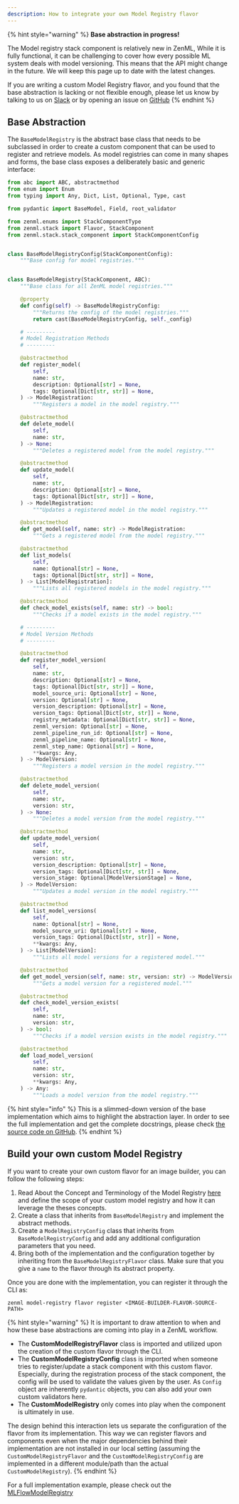 ```yaml
---
description: How to integrate your own Model Registry flavor
---
```


{% hint style="warning" %}
**Base abstraction in progress!**

The Model registry stack component is relatively new in ZenML, While it is fully
functional, it can be challenging to cover how every possible ML system deals with
model versioning. This means that the API might change in the future. We will 
keep this page up to date with the latest changes.

If you are writing a custom Model Registry flavor, and you found that the base
abstraction is lacking or not flexible enough, please let us know by talking to
us on [Slack](https://zenml.io/slack) or by opening an issue on
[GitHub](https://github.com/zenml-io/zenml/issues/new/choose)
{% endhint %}

## Base Abstraction

The `BaseModelRegistry` is the abstract base class that needs to be subclassed
in order to create a custom component that can be used to register and retrieve
models. As model registries can come in many shapes and forms, the base class
exposes a deliberately basic and generic interface:

```python
from abc import ABC, abstractmethod
from enum import Enum
from typing import Any, Dict, List, Optional, Type, cast

from pydantic import BaseModel, Field, root_validator

from zenml.enums import StackComponentType
from zenml.stack import Flavor, StackComponent
from zenml.stack.stack_component import StackComponentConfig


class BaseModelRegistryConfig(StackComponentConfig):
    """Base config for model registries."""


class BaseModelRegistry(StackComponent, ABC):
    """Base class for all ZenML model registries."""

    @property
    def config(self) -> BaseModelRegistryConfig:
        """Returns the config of the model registries."""
        return cast(BaseModelRegistryConfig, self._config)

    # ---------
    # Model Registration Methods
    # ---------

    @abstractmethod
    def register_model(
        self,
        name: str,
        description: Optional[str] = None,
        tags: Optional[Dict[str, str]] = None,
    ) -> ModelRegistration:
        """Registers a model in the model registry."""

    @abstractmethod
    def delete_model(
        self,
        name: str,
    ) -> None:
        """Deletes a registered model from the model registry."""

    @abstractmethod
    def update_model(
        self,
        name: str,
        description: Optional[str] = None,
        tags: Optional[Dict[str, str]] = None,
    ) -> ModelRegistration:
        """Updates a registered model in the model registry."""

    @abstractmethod
    def get_model(self, name: str) -> ModelRegistration:
        """Gets a registered model from the model registry."""

    @abstractmethod
    def list_models(
        self,
        name: Optional[str] = None,
        tags: Optional[Dict[str, str]] = None,
    ) -> List[ModelRegistration]:
        """Lists all registered models in the model registry."""

    @abstractmethod
    def check_model_exists(self, name: str) -> bool:
        """Checks if a model exists in the model registry."""

    # ---------
    # Model Version Methods
    # ---------

    @abstractmethod
    def register_model_version(
        self,
        name: str,
        description: Optional[str] = None,
        tags: Optional[Dict[str, str]] = None,
        model_source_uri: Optional[str] = None,
        version: Optional[str] = None,
        version_description: Optional[str] = None,
        version_tags: Optional[Dict[str, str]] = None,
        registry_metadata: Optional[Dict[str, str]] = None,
        zenml_version: Optional[str] = None,
        zenml_pipeline_run_id: Optional[str] = None,
        zenml_pipeline_name: Optional[str] = None,
        zenml_step_name: Optional[str] = None,
        **kwargs: Any,
    ) -> ModelVersion:
        """Registers a model version in the model registry."""

    @abstractmethod
    def delete_model_version(
        self,
        name: str,
        version: str,
    ) -> None:
        """Deletes a model version from the model registry."""

    @abstractmethod
    def update_model_version(
        self,
        name: str,
        version: str,
        version_description: Optional[str] = None,
        version_tags: Optional[Dict[str, str]] = None,
        version_stage: Optional[ModelVersionStage] = None,
    ) -> ModelVersion:
        """Updates a model version in the model registry."""

    @abstractmethod
    def list_model_versions(
        self,
        name: Optional[str] = None,
        model_source_uri: Optional[str] = None,
        version_tags: Optional[Dict[str, str]] = None,
        **kwargs: Any,
    ) -> List[ModelVersion]:
        """Lists all model versions for a registered model."""

    @abstractmethod
    def get_model_version(self, name: str, version: str) -> ModelVersion:
        """Gets a model version for a registered model."""

    @abstractmethod
    def check_model_version_exists(
        self,
        name: str,
        version: str,
    ) -> bool:
        """Checks if a model version exists in the model registry."""

    @abstractmethod
    def load_model_version(
        self,
        name: str,
        version: str,
        **kwargs: Any,
    ) -> Any:
        """Loads a model version from the model registry."""
```

{% hint style="info" %}
This is a slimmed-down version of the base implementation which aims to 
highlight the abstraction layer. In order to see the full implementation 
and get the complete docstrings, please check
[the source code on GitHub](https://github.com/zenml-io/zenml/blob/main/src/zenml/model_registries/base_model_registry.py).
{% endhint %}

## Build your own custom Model Registry

If you want to create your own custom flavor for an image builder, you can 
follow the following steps:

1. Read About the Concept and Terminology of the Model Registry 
   [here](model-registries.md#model-registry-concepts-and-terminology) and 
   define the scope of your custom model registry and how it can leverage the
   theses concepts.
2. Create a class that inherits from `BaseModelRegistry` and implement the 
   abstract methods. 
3. Create a `ModelRegistryConfig` class that inherits from 
   `BaseModelRegistryConfig` and add any additional configuration parameters 
   that you need.
4. Bring both of the implementation and the configuration together by inheriting
from the `BaseModelRegistryFlavor` class. Make sure that you give a `name`
to the flavor through its abstract property.

Once you are done with the implementation, you can register it through the CLI 
as:

```shell
zenml model-registry flavor register <IMAGE-BUILDER-FLAVOR-SOURCE-PATH>
```

{% hint style="warning" %}
It is important to draw attention to when and how these base abstractions are 
coming into play in a ZenML workflow.

- The **CustomModelRegistryFlavor** class is imported and utilized upon the 
creation of the custom flavor through the CLI.
- The **CustomModelRegistryConfig** class is imported when someone tries to 
register/update a stack component with this custom flavor. Especially, 
during the registration process of the stack component, the config will be used 
to validate the values given by the user. As `Config` object are inherently 
`pydantic` objects, you can also add your own custom validators here.
- The **CustomModelRegistry** only comes into play when the component is 
ultimately in use. 

The design behind this interaction lets us separate the configuration of the 
flavor from its implementation. This way we can register flavors and components 
even when the major dependencies behind their implementation are not installed
in our local setting (assuming the `CustomModelRegistryFlavor` and the 
`CustomModelRegistryConfig` are implemented in a different module/path than
the actual `CustomModelRegistry`).
{% endhint %}

For a full implementation example, please check out the
[MLFlowModelRegistry](https://apidocs.zenml.io/latest/integration_code_docs/integrations-mlflow/#zenml.integrations.mlflow.model_registry.MLFlowModelRegistry)